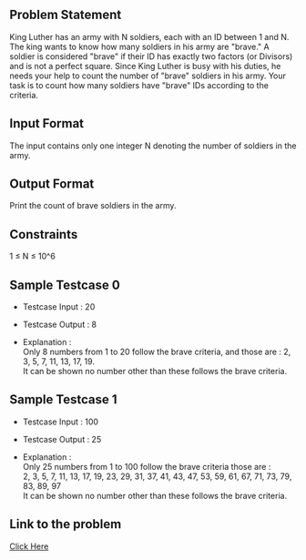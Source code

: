 ## Problem Statement

King Luther has an army with N soldiers, each with an ID between 1 and N. The king wants to know how many soldiers in his army are "brave." 
A soldier is considered "brave" if their ID has exactly two factors (or Divisors) and is not a perfect square.
Since King Luther is busy with his duties, he needs your help to count the number of "brave" soldiers in his army. 
Your task is to count how many soldiers have "brave" IDs according to the criteria.

## Input Format
The input contains only one integer N denoting the number of soldiers in the army.

## Output Format
Print the count of brave soldiers in the army.

## Constraints
1 ≤ N ≤ 10^6

## Sample Testcase 0

- Testcase Input : 20
- Testcase Output : 8
  
- Explanation : <br>
  Only 8 numbers from 1 to 20 follow the brave criteria, and those are : 2, 3, 5, 7, 11, 13, 17, 19. <br>
  It can be shown no number other than these follows the brave criteria.

## Sample Testcase 1

- Testcase Input : 100
- Testcase Output : 25
  
- Explanation : <br>
  Only 25 numbers from 1 to 100 follow the brave criteria those are : <br>
  2, 3, 5, 7, 11, 13, 17, 19, 23, 29, 31, 37, 41, 43, 47, 53, 59, 61, 67, 71, 73, 79, 83, 89, 97 <br>
  It can be shown no number other than these follows the brave criteria.

## Link to the problem

[Click Here](https://unstop.com/courses/unstop-practice-interview-pep/30-days-dsa-bootcamp/day-introduction-to-programming-37651/coding-question-37724/)
